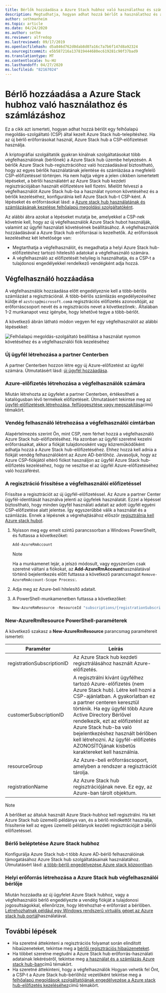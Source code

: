```yaml
---
title: Bérlők hozzáadása a Azure Stack hubhoz való használathoz és számlázáshoz
description: Megtudhatja, hogyan adhat hozzá bérlőt a használathoz és a számlázáshoz Azure Stack hub-ra.
author: sethmanheim
ms.topic: article
ms.date: 04/24/2020
ms.author: sethm
ms.reviewer: alfredop
ms.lastreviewed: 09/17/2019
ms.openlocfilehash: d5a846d762d0dab8d07a16c7a7b6f147d8a92324
ms.sourcegitcommit: e5b587216a137819444680ec619281c90f37bad9
ms.translationtype: MT
ms.contentlocale: hu-HU
ms.lasthandoff: 04/27/2020
ms.locfileid: "82167024"
---
```

# <a name="add-tenant-for-usage-and-billing-to-azure-stack-hub"></a>Bérlő hozzáadása a Azure Stack hubhoz való használathoz és számlázáshoz

Ez a cikk azt ismerteti, hogyan adhat hozzá bérlőt egy felhőalapú megoldás-szolgáltató (CSP) által kezelt Azure Stack hub-telepítéshez. Ha az új bérlő erőforrásokat használ, Azure Stack hub a CSP-előfizetését használja.

A kriptográfiai szolgáltatók gyakran kínálnak szolgáltatásokat több végfelhasználónak (bérlőnek) a Azure Stack hub üzembe helyezésén. A bérlők Azure Stack hub-regisztrációhoz való hozzáadásával biztosítható, hogy az egyes bérlők használatának jelentése és számlázása a megfelelő CSP-előfizetéssel történjen. Ha nem hajtja végre a jelen cikkben ismertetett lépéseket, a bérlői használatért az Azure Stack hub kezdeti regisztrációjában használt előfizetésre kell fizetni. Mielőtt felveszi a végfelhasználót Azure Stack hub-ba a használat nyomon követéséhez és a bérlők kezeléséhez, konfigurálnia kell Azure Stack hub-t CSP-ként. A lépéseket és erőforrásokat lásd: a [Azure stack hub használatának és számlázásának kezelése felhőalapú megoldási szolgáltatóként](azure-stack-add-manage-billing-as-a-csp.md).

Az alábbi ábra azokat a lépéseket mutatja be, amelyekkel a CSP-nek követnie kell, hogy az új végfelhasználók Azure Stack hubot használják, valamint az ügyfél használati követésének beállításához. A végfelhasználók hozzáadásával a Azure Stack hub erőforrásai is kezelhetők. Az erőforrások kezeléséhez két lehetősége van:

- Megtarthatja a végfelhasználót, és megadhatja a helyi Azure Stack hub-előfizetéshez tartozó hitelesítő adatokat a végfelhasználó számára.  
- A végfelhasználó az előfizetését helyileg is használhatja, és a CSP-t a tulajdonosi engedélyekkel rendelkező vendégként adja hozzá.

## <a name="add-an-end-customer"></a>Végfelhasználó hozzáadása

A végfelhasználók hozzáadása előtt engedélyeznie kell a több-bérlős számlázást a regisztrációnál. A több-bérlős számlázás engedélyezéséhez küldje el `azstcsp@microsoft.com`a regisztrációs előfizetés azonosítóját, az erőforráscsoport nevét és a regisztrációs nevet a következőnek:. Általában 1-2 munkanapot vesz igénybe, hogy lehetővé tegye a több-bérlőt.

A következő ábrán látható módon vegyen fel egy végfelhasználót az alábbi lépésekkel:

![Felhőalapú megoldás-szolgáltató beállítása a használat nyomon követéséhez és a végfelhasználói fiók kezeléséhez](media/azure-stack-csp-enable-billing-usage-tracking/process-csp-enable-billing.png)

### <a name="create-a-new-customer-in-partner-center"></a>Új ügyfél létrehozása a partner Centerben

A partner Centerben hozzon létre egy új Azure-előfizetést az ügyfél számára. Útmutatásért lásd: [új ügyfél hozzáadása](/partner-center/add-a-new-customer).

### <a name="create-an-azure-subscription-for-the-end-customer"></a>Azure-előfizetés létrehozása a végfelhasználók számára

Miután létrehozta az ügyfelet a partner Centerben, értékesítheti a katalógusban lévő termékek előfizetéseit. Útmutatásért tekintse meg az [ügyfél-előfizetések létrehozása, felfüggesztése vagy megszakítása](/partner-center/create-a-new-subscription)című témakört.

### <a name="create-a-guest-user-in-the-end-customer-directory"></a>Vendég felhasználó létrehozása a végfelhasználói címtárban

Alapértelmezés szerint Ön, mint CSP, nem férhet hozzá a végfelhasználó Azure Stack hub-előfizetéséhez. Ha azonban az ügyfél szeretné kezelni erőforrásaikat, akkor a fiókját tulajdonosként vagy közreműködőként adhatja hozzá a Azure Stack hub-előfizetéséhez. Ehhez hozzá kell adnia a fiókját vendég felhasználóként az Azure AD-bérlőhöz. Javasoljuk, hogy az Azure CSP-fiókjától eltérő fiókot használjon az ügyfél Azure Stack hub-előfizetés kezeléséhez, hogy ne veszítse el az ügyfél Azure-előfizetéséhez való hozzáférést.

### <a name="update-the-registration-with-the-end-customer-subscription"></a>A regisztráció frissítése a végfelhasználói előfizetéssel

Frissítse a regisztrációt az új ügyfél-előfizetéssel. Az Azure a partner Center ügyfél-identitását használva jelenti az ügyfelek használatát. Ezzel a lépéssel biztosítható, hogy minden ügyfél használati adatait az adott ügyfél egyéni CSP-előfizetése alatt jelentse. Így egyszerűbbé válik a használat és a számlázás. Ennek a lépésnek a végrehajtásához először [regisztrálnia kell Azure stack hubot](azure-stack-registration.md).

1. Nyisson meg egy emelt szintű parancssorban a Windows PowerShellt, és futtassa a következőket:  

   ```powershell
   Add-AzureRmAccount
   ```

   >[!NOTE]
   > Ha a munkamenet lejár, a jelszó módosult, vagy egyszerűen csak szeretné váltani a fiókokat, az **Add-AzureRmAccount**használatával történő bejelentkezés előtt futtassa a következő parancsmagot `Remove-AzureRmAccount-Scope Process`:.

2. Adja meg az Azure-beli hitelesítő adatait.
3. A PowerShell-munkamenetben futtassa a következőket:

   ```powershell
   New-AzureRmResource -ResourceId "subscriptions/{registrationSubscriptionId}/resourceGroups/{resourceGroup}/providers/Microsoft.AzureStack/registrations/{registrationName}/customerSubscriptions/{customerSubscriptionId}" -ApiVersion 2017-06-01
   ```

### <a name="new-azurermresource-powershell-parameters"></a>New-AzureRmResource PowerShell-paraméterek

A következő szakasz a **New-AzureRmResource** parancsmag paramétereit ismerteti:

| Paraméter | Leírás |
| --- | --- |
|registrationSubscriptionID | Az Azure Stack hub kezdeti regisztrálásához használt Azure-előfizetés.|
| customerSubscriptionID | A regisztrálni kívánt ügyfélhez tartozó Azure-előfizetés (nem Azure Stack hub). Létre kell hozni a CSP-ajánlatban. A gyakorlatban ez a partner centeren keresztül történik. Ha egy ügyfél több Azure Active Directory Bérlővel rendelkezik, ezt az előfizetést az Azure Stack hub-ba való bejelentkezéshez használt bérlőben kell létrehozni. Az ügyfél-előfizetés AZONOSÍTÓjának kisbetűs karaktereket kell használnia. |
| resourceGroup | Az Azure-beli erőforráscsoport, amelyben a rendszer a regisztrációt tárolja. |
| registrationName | Az Azure Stack hub regisztrációjának neve. Ez egy, az Azure-ban tárolt objektum. 

> [!NOTE]  
> A bérlőket az általuk használt Azure Stack-hubhoz kell regisztrálni. Ha két Azure Stack hub üzemelő példánya van, és a bérlő mindkettőt használja, frissítenie kell az egyes üzemelő példányok kezdeti regisztrációját a bérlői előfizetéssel.

### <a name="onboard-tenant-to-azure-stack-hub"></a>Bérlő beléptetése Azure Stack hubhoz

Konfigurálja Azure Stack hub-t több Azure AD-bérlő felhasználóinak támogatásához Azure Stack hub szolgáltatásainak használatához. Útmutatásért lásd: [a több-bérlő engedélyezése Azure stack központban](azure-stack-enable-multitenancy.md).

### <a name="create-a-local-resource-in-the-end-customer-tenant-in-azure-stack-hub"></a>Helyi erőforrás létrehozása a Azure Stack hub végfelhasználói bérlője

Miután hozzáadta az új ügyfelet Azure Stack hubhoz, vagy a végfelhasználói bérlő engedélyezte a vendég fiókját a tulajdonosi jogosultságokkal, ellenőrizze, hogy létrehozhat-e erőforrást a bérlőben. [Létrehozhatnak például egy Windows rendszerű virtuális gépet az Azure stack hub portál](../user/azure-stack-quick-windows-portal.md)használatával.

## <a name="next-steps"></a>További lépések

- Ha szeretné áttekinteni a regisztrációs folyamat során elindított hibaüzeneteket, tekintse meg a [bérlői regisztrációs hibaüzeneteket](azure-stack-registration-errors.md).
- Ha többet szeretne megtudni a Azure Stack hub erőforrás-használati adatainak lekéréséről, tekintse meg [a használat és a számlázás Azure stack hub-ban](azure-stack-billing-and-chargeback.md)című témakört.
- Ha szeretné áttekinteni, hogy a végfelhasználók Hogyan vehetik fel Önt, a CSP-t a Azure Stack hub-bérlőhöz vezetőként tekintse meg a [felhőalapú megoldások szolgáltatójának engedélyezése a Azure stack hub-előfizetés kezeléséhez](../user/azure-stack-csp-enable-billing-usage-tracking.md)című témakört.
